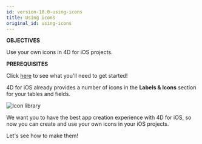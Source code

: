 ```yaml
---
id: version-18.0-using-icons
title: Using icons
original_id: using-icons
---
```


<div markdown="1" class = "objectives">

**OBJECTIVES**

Use your own icons in 4D for iOS projects.

</div>

<div markdown="1" class = "prerequisites">

**PREREQUISITES**

Click [here](prerequisites.html) to see what you'll need to get started!

</div>

4D for iOS already provides a number of icons in the **Labels & Icons** section for your tables and fields.

![Icon library](assets/en/custom-icons/icon-library.png)

We want you to have the best app creation experience with 4D for iOS, so now you can create and use your own icons in your iOS projects.

Let's see how to make them!